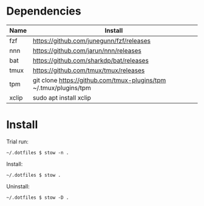 # Dependencies

| Name  | Install                                                           |
|-------|-------------------------------------------------------------------|
| fzf   | https://github.com/junegunn/fzf/releases                          |
| nnn   | https://github.com/jarun/nnn/releases                             |
| bat   | https://github.com/sharkdp/bat/releases                           |
| tmux  | https://github.com/tmux/tmux/releases                             |
| tpm   | git clone https://github.com/tmux-plugins/tpm ~/.tmux/plugins/tpm |
| xclip | sudo apt install xclip                                            |

# Install

Trial run:
```console
~/.dotfiles $ stow -n .
```

Install:
```console
~/.dotfiles $ stow .
```

Uninstall:
```console
~/.dotfiles $ stow -D .
```

